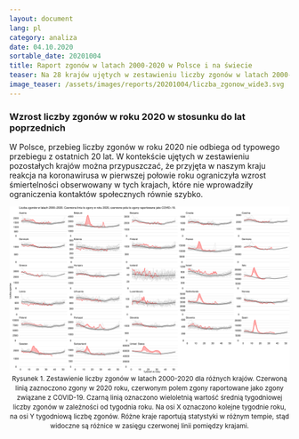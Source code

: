 ```yaml
---
layout: document
lang: pl
category: analiza
date: 04.10.2020
sortable_date: 20201004
title: Raport zgonów w latach 2000-2020 w Polsce i na świecie
teaser: Na 28 krajów ujętych w zestawieniu liczby zgonów w latach 2000-2020, 8 krajów zaraportowało istotnie wyższą liczbę zgonów w roku 2020. W Polsce liczba zgonów nie odbiega od typowego przebiegu z ostatnich 20 lat.
image_teaser: /assets/images/reports/20201004/liczba_zgonow_wide3.svg
---
```

    
<h3>Wzrost liczby zgonów w roku 2020 w stosunku do lat poprzednich</h3>		
<p>W Polsce, przebieg liczby zgonów w roku 2020 nie odbiega od typowego przebiegu z ostatnich 20 lat. W kontekście ujętych w zestawieniu pozostałych krajów można przypuszczać, że przyjęta w naszym kraju reakcja na koronawirusa w pierwszej połowie roku ograniczyła wzrost śmiertelności obserwowany w tych krajach, które nie wprowadziły ograniczenia kontaktów społecznych równie szybko. </p>
<div style="text-align: center" class="row 90%">
    <span class="image fit">
        <img src="/assets/images/reports/20201004/liczba_zgonow_wide3.svg" style="display: block; margin: 0 auto;"/>
    </span>
    <small>Rysunek 1. Zestawienie liczby zgonów w latach 2000-2020 dla różnych krajów. Czerwoną linią zaznoczono zgony w 2020 roku, czerwonym polem zgony raportowane jako zgony związane z COVID-19. Czarną linią oznaczono wieloletnią wartość średnią tygodniowej liczby zgonów w zależności od tygodnia roku. Na osi X oznaczono kolejne tygodnie roku, na osi Y tygodniową liczbę zgonów. Różne kraje raportują statystyki w różnym tempie, stąd widoczne są różnice w zasięgu czerwonej linii pomiędzy krajami.</small>
</div>
